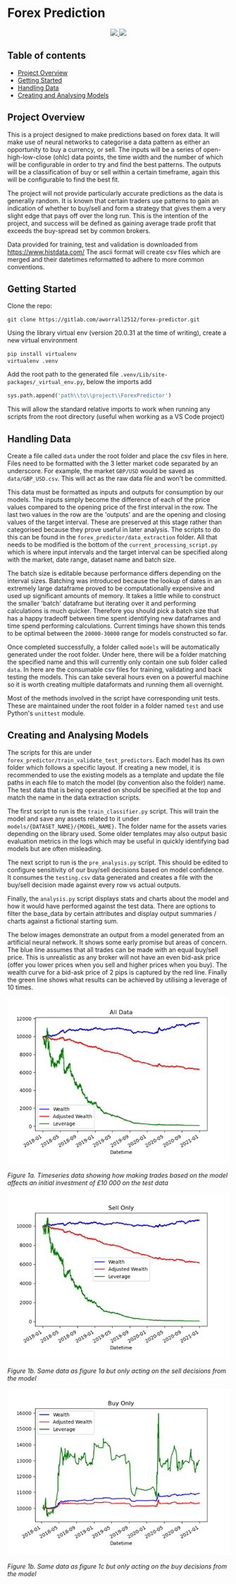 Forex Prediction
=============

<p align="center">
    <a href="https://www.python.org/doc/" alt="Python 3.8">
        <img src="https://img.shields.io/badge/python-v3.8+-blue.svg" />
    </a>
    <a href=https://gitlab.com/aworrall2512/forex-predictor/-/blob/master/LICENSE" alt="Licence">
        <img src="https://img.shields.io/badge/license-MIT-yellow.svg" />
    </a>
</p>

Table of contents
-------
* [Project Overview](#project-overview)
* [Getting Started](#getting-started)
* [Handling Data](#handling-data)
* [Creating and Analysing Models](#creating-and-analysing-models)

Project Overview
-------
This is a project designed to make predictions based on forex data. It will make use of neural networks to categorise a data pattern as either an opportunity to buy a currency, or sell. The inputs will be a series of open-high-low-close (ohlc) data points, the time width and the number of which will be configurable in order to try and find the best patterns. The outputs will be a classification of buy or sell within a certain timeframe, again this will be configurable to find the best fit.

The project will not provide particularly accurate predictions as the data is generally random. It is known that certain traders use patterns to gain an indication of whether to buy/sell and form a strategy that gives them a very slight edge that pays off over the long run. This is the intention of the project, and success will be defined as gaining average trade profit that exceeds the buy-spread set by common brokers.

Data provided for training, test and validation is downloaded from https://www.histdata.com/ The ascii format will create csv files which are merged and their datetimes reformatted to adhere to more common conventions.


Getting Started
-------
Clone the repo:
```
git clone https://gitlab.com/aworrall2512/forex-predictor.git
```

Using the library virtual env (version 20.0.31 at the time of writing), create a new virtual environment
```
pip install virtualenv
virtualenv .venv
```
Add the root path to the generated file `.venv/Lib/site-packages/_virtual_env.py`, below the imports add

```python
sys.path.append('path\\to\\project\\ForexPredictor')
```
This will allow the standard relative imports to work when running any scripts from the root directory (useful when working as a VS Code project)

Handling Data
-------
Create a file called ```data``` under the root folder and place the csv files in here. Files need to be formatted with the 3 letter market code separated by an underscore. For example, the market ```GBP/USD``` would be saved as ```data/GBP_USD.csv```. This will act as the raw data file and won't be committed.

This data must be formatted as inputs and outputs for consumption by our models. The inputs simply become the difference of each of the price values compared to the opening price of the first interval in the row. The last two values in the row are the 'outputs' and are the opening and closing values of the target interval. These are preserved at this stage rather than categorised because they prove useful in later analysis.
The scripts to do this can be found in the ```forex_predictor/data_extraction``` folder. All that needs to be modified is the bottom of the ```current_processing_script.py``` which is where input intervals and the target interval can be specified along with the market, date range, dataset name and batch size. 

The batch size is editable because performance differs depending on the interval sizes. Batching was introduced because the lookup of dates in an extremely large dataframe proved to be computationally expensive and used up significant amounts of memory. It takes a little while to construct the smaller 'batch' dataframe but iterating over it and performing calculations is much quicker. Therefore you should pick a batch size that has a happy tradeoff between time spent identifying new dataframes and time spend performing calculations. Current timings have shown this tends to be optimal between the ```20000-30000``` range for models constructed so far. 

Once completed successfully, a folder called ```models``` will be automatically generated under the root folder. Under here, there will be a folder matching the specified name and this will currently only contain one sub folder called ```data```. In here are the consumable csv files for training, validating and back testing the models. This can take several hours even on a powerful machine so it is worth creating multiple dataformats and running them all overnight.

Most of the methods involved in the script have corresponding unit tests. These are maintained under the root folder in a folder named ```test``` and use Python's ```unittest``` module.

Creating and Analysing Models
-------
The scripts for this are under ```forex_predictor/train_validate_test_predictors```. Each model has its own folder which follows a specific layout. If creating a new model, it is recommended to use the existing models as a template and update the file paths in each file to match the model (by convention also the folder) name. The test data that is being operated on should be specified at the top and match the name in the data extraction scripts.

The first script to run is the ```train_classifier.py``` script. This will train the model and save any assets related to it under ```models/{DATASET_NAME}/{MODEL_NAME}```. The folder name for the assets varies depending on the library used. Some older templates may also output basic evaluation metrics in the logs which may be useful in quickly identifying bad models but are often misleading.

The next script to run is the ```pre_analysis.py``` script. This should be edited to configure sensitivity of our buy/sell decisions based on model confidence. It consumes the ```testing.csv``` data generated and creates a file with the buy/sell decision made against every row vs actual outputs.

Finally, the ```analysis.py``` script displays stats and charts about the model and how it would have performed against the test data. There are options to filter the base_data by certain attributes and display output summaries / charts against a fictional starting sum.

The below images demonstrate an output from a model generated from an artificial neural network. It shows some early promise but areas of concern. The blue line assumes that all trades can be made with an equal buy/sell price. This is unrealistic as any broker will not have an even bid-ask price (offer you lower prices when you sell and higher prices when you buy). The wealth curve for a bid-ask price of 2 pips is captured by the red line. Finally the green line shows what results can be achieved by utilising a leverage of 10 times.

<img src="https://raw.githubusercontent.com/ayorkshireworrall/Forex-Predictor/working/figures/all_data.png" alt="Figure 1">

<em>Figure 1a. Timeseries data showing how making trades based on the model affects an initial investment of £10 000 on the test data</em>

<img src="https://raw.githubusercontent.com/ayorkshireworrall/Forex-Predictor/working/figures/sell_only.png" alt="Figure 1b">

<em>Figure 1b. Same data as figure 1a but only acting on the sell decisions from the model</em>



<img src="https://raw.githubusercontent.com/ayorkshireworrall/Forex-Predictor/working/figures/buy_only.png" alt="Figure 1c">

<em>Figure 1b. Same data as figure 1c but only acting on the buy decisions from the model</em>